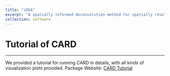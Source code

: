 ```yaml
---
title: "iDEA"
excerpt: "A spatially informed deconvolution method for spatially resolved transcriptomics"
collection: software
---
```


# Tutorial of CARD
------
We provided a tutorial for running CARD in details, with all kinds of visualization plots provided. 
Package Website: [CARD Tutorial](https://yingma0107.github.io/CARD/)
